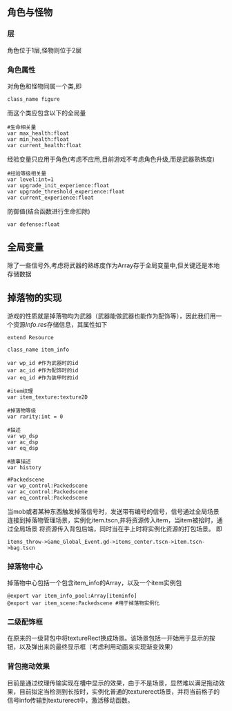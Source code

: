 ## 角色与怪物
### 层
角色位于1层,怪物则位于2层
### 角色属性
对角色和怪物同属一个类,即
```
class_name figure
```
而这个类应包含以下的全局量
```
#生命相关量
var max_health:float
var min_health:float
var current_health:float
``` 
经验变量只应用于角色(考虑不应用,目前游戏不考虑角色升级,而是武器熟练度)
```
#经验等级相关量
var level:int=1
var upgrade_init_experience:float
var upgrade_threshold_experience:float
var current_experience:float
```
防御值(结合函数进行生命扣除)
```
var defense:float
```

## 全局变量
除了一些信号外,考虑将武器的熟练度作为Array存于全局变量中,但关键还是本地存储数据

## 掉落物的实现
游戏的性质就是掉落物均为武器（武器能做武器也能作为配饰等），因此我们用一个资源$Info.res$存储信息，其属性如下
```
extend Resource

class_name item_info

var wp_id #作为武器时的id
var ac_id #作为配饰时的id
var eq_id #作为装甲时的id

#item纹理
var item_texture:texture2D

#掉落物等级
var rarity:int = 0

#描述
var wp_dsp 
var ac_dsp
var eq_dsp

#故事描述
var history

#Packedscene
var wp_control:Packedscene
var ac_control:Packedscene
var eq_control:Packedscene
```
当mob或者某种东西触发掉落信号时，发送带有编号的信号，信号通过全局场景连接到掉落物管理场景，实例化item.tscn,并将资源传入item，当item被拾时，通过全局场景        将资源传入背包后端，同时当在手上时将实例化资源的打包场景。
即
```
items_throw->Game_Global_Event.gd->items_center.tscn->item.tscn->bag.tscn
```
### 掉落物中心
掉落物中心包括一个包含item_info的Array，以及一个item实例包
```
@export var item_info_pool:Array[iteminfo]
@export var item_scene:Packedscene #用于掉落物实例化 
```
### 二级配饰框
在原来的一级背包中将textureRect换成场景。该场景包括一开始用于显示的按钮，以及弹出来的最终显示框（考虑利用动画来实现渐变效果）
### 背包拖动效果
目前是通过纹理传输实现在槽中显示的效果，由于不是场景，显然难以满足拖动效果，目前拟定当检测到长按时，实例化普通的texturerect场景，并将当前格子的信号info传输到texturerect中，激活移动函数。
<!--stackedit_data:
eyJoaXN0b3J5IjpbLTE1MTU2NDI5MzQsNzIzNDE3Njk3LDQ1Nz
E0NTM5MiwtMzUxNTA1NjI3LDEwODY0MzQ4MCwtMTczNTU4ODgx
OF19
-->